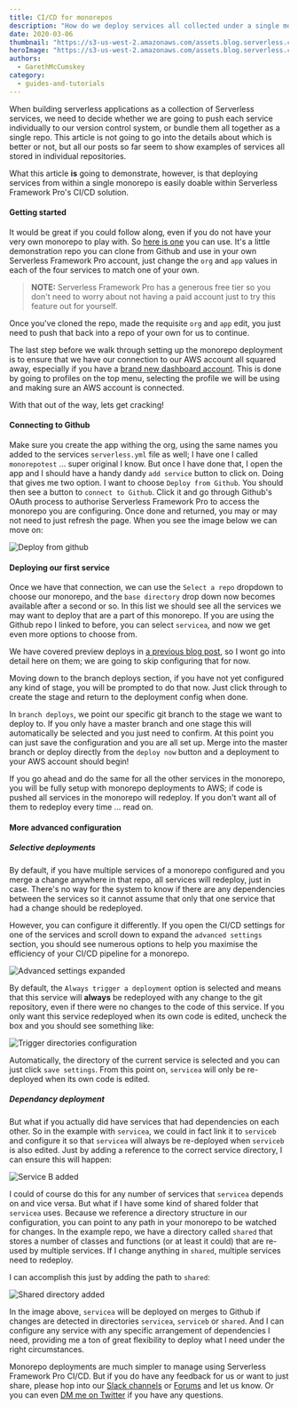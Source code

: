 ```yaml
---
title: CI/CD for monorepos
description: "How do we deploy services all collected under a single monorepo in git?"
date: 2020-03-06
thumbnail: "https://s3-us-west-2.amazonaws.com/assets.blog.serverless.com/cicd-monorepo/thumbnail.png"
heroImage: "https://s3-us-west-2.amazonaws.com/assets.blog.serverless.com/cicd-monorepo/hero.png"
authors:
  - GarethMcCumskey
category:
  - guides-and-tutorials
---
```


When building serverless applications as a collection of Serverless services, we need to decide whether we are going to push each service individually to our version control system, or bundle them all together as a single repo. This article is not going to go into the details about which is better or not, but all our posts so far seem to show examples of services all stored in individual repositories. 

What this article **is** going to demonstrate, however, is that deploying services from within a single monorepo is easily doable within Serverless Framework Pro's CI/CD solution.

#### Getting started

It would be great if you could follow along, even if you do not have your very own monorepo to play with. So [here is one](https://github.com/garethmcc/monrepotest) you can use. It's a little demonstration repo you can clone from Github and use in your own Serverless Framework Pro account, just change the `org` and `app` values in each of the four services to match one of your own.

> **NOTE:** Serverless Framework Pro has a generous free tier so you don't need to worry about not having a paid account just to try this feature out for yourself.

Once you've cloned the repo, made the requisite `org` and `app` edit, you just need to push that back into a repo of your own for us to continue.

The last step before we walk through setting up the monorepo deployment is to ensure that we have our connection to our AWS account all squared away, especially if you have a [brand new dashboard account](https://dashboard.serverless.com). This is done by going to profiles on the top menu, selecting the profile we will be using and making sure an AWS account is connected.

With that out of the way, lets get cracking!

#### Connecting to Github

Make sure you create the app withing the org, using the same names you added to the services `serverless.yml` file as well; I have one I called `monorepotest` ... super original I know. But once I have done that, I open the app and I should have a handy dandy `add service` button to click on. Doing that gives me two option. I want to choose `Deploy from Github`. You should then see a button to `connect to Github`. Click it and go through Github's OAuth process to authorise Serverless Framework Pro to access the monorepo you are configuring. Once done and returned, you may or may not need to just refresh the page. When you see the image below we can move on:

![Deploy from github](https://s3-us-west-2.amazonaws.com/assets.blog.serverless.com/cicd-monorepo/DeployFromGithub.png)

#### Deploying our first service

Once we have that connection, we can use the `Select a repo` dropdown to choose our monorepo, and the `base directory` drop down now becomes available after a second or so. In this list we should see all the services we may want to deploy that are a part of this monorepo. If you are using the Github repo I linked to before, you can select `servicea`, and now we get even more options to choose from. 

We have covered preview deploys in [a previous blog post](https://serverless.com/blog/preview-deployments), so I wont go into detail here on them; we are going to skip configuring that for now.

Moving down to the branch deploys section, if you have not yet configured any kind of stage, you will be prompted to do that now. Just click through to create the stage and return to the deployment config when done.

In `branch deploys`, we point our specific git branch to the stage we want to deploy to. If you only have a master branch and one stage this will automatically be selected and you just need to confirm. At this point you can just save the configuration and you are all set up. Merge into the master branch or deploy directly from the `deploy now` button and a deployment to your AWS account should begin! 

If you go ahead and do the same for all the other services in the monorepo, you will be fully setup with monorepo deployments to AWS; if code is pushed all services in the monorepo will redeploy. If you don't want all of them to redeploy every time ... read on.

#### More advanced configuration

##### Selective deployments

By default, if you have multiple services of a monorepo configured and you merge a change anywhere in that repo, all services will redeploy, just in case. There's no way for the system to know if there are any dependencies between the services so it cannot assume that only that one service that had a change should be redeployed.

However, you can configure it differently.  If you open the CI/CD settings for one of the services and scroll down to expand the `advanced settings` section, you should see numerous options to help you maximise the efficiency of your CI/CD pipeline for a monorepo.

![Advanced settings expanded](https://s3-us-west-2.amazonaws.com/assets.blog.serverless.com/cicd-monorepo/advancedsettings.png)

By default, the `Always trigger a deployment` option is selected and means that this service will **always** be redeployed with any change to the git repository, even if there were no changes to the code of this service. If you only want this service redeployed when its own code is edited, uncheck the box and you should see something like:

![Trigger directories configuration](https://s3-us-west-2.amazonaws.com/assets.blog.serverless.com/cicd-monorepo/TriggerDirectories.png)

Automatically, the directory of the current service is selected and you can just click `save settings`. From this point on, `servicea` will only be re-deployed when its own code is edited.

##### Dependancy deployment

But what if you actually did have services that had dependencies on each other. So in the example with `servicea`, we could in fact link it to `serviceb` and configure it so that `servicea` will always be re-deployed when `serviceb` is also edited. Just by adding a reference to the correct service directory, I can ensure this will happen:

![Service B added](https://s3-us-west-2.amazonaws.com/assets.blog.serverless.com/cicd-monorepo/ServiceBAdded.png)

I could of course do this for any number of services that `servicea` depends on and vice versa. But what if I have some kind of shared folder that `servicea` uses. Because we reference a directory structure in our configuration, you can point to any path in your monorepo to be watched for changes. In the example repo, we have a directory called `shared` that stores a number of classes and functions (or at least it could) that are re-used by multiple services. If I change anything in `shared`, multiple services need to redeploy.

I can accomplish this just by adding the path to `shared`:

![Shared directory added](https://s3-us-west-2.amazonaws.com/assets.blog.serverless.com/cicd-monorepo/SharedAdded.png)

In the image above, `servicea` will be deployed on merges to Github if changes are detected in directories `servicea`, `serviceb` or `shared`. And I can configure any service with any specific arrangement of dependencies I need, providing me a ton of great flexibility to deploy what I need under the right circumstances.

Monorepo deployments are much simpler to manage using Serverless Framework Pro CI/CD. But if you do have any feedback for us or want to just share, please hop into our [Slack channels](https://serverless.com/slack) or [Forums](https://forum.serverless.com) and let us know. Or you can even [DM me on Twitter](https://twitter.com/garethmcc) if you have any questions.
